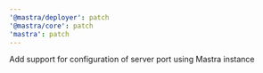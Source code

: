 ```yaml
---
'@mastra/deployer': patch
'@mastra/core': patch
'mastra': patch
---
```


Add support for configuration of server port using Mastra instance
